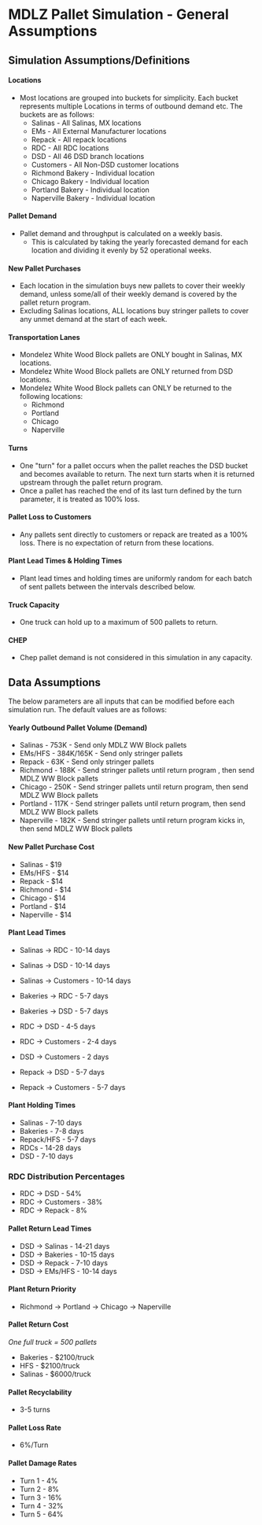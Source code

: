 # MDLZ Pallet Simulation - General Assumptions

## Simulation Assumptions/Definitions

#### Locations
* Most locations are grouped into buckets for simplicity. Each bucket represents multiple Locations in terms of outbound demand etc. The buckets are as follows:
  * Salinas - All Salinas, MX locations
  * EMs - All External Manufacturer locations
  * Repack - All repack locations
  * RDC - All RDC locations
  * DSD - All 46 DSD branch locations
  * Customers - All Non-DSD customer locations
  * Richmond Bakery - Individual location
  * Chicago Bakery - Individual location
  * Portland Bakery - Individual location
  * Naperville Bakery - Individual location
 
#### Pallet Demand
* Pallet demand and throughput is calculated on a weekly basis.
  * This is calculated by taking the yearly forecasted demand for each location and dividing it evenly by 52 operational weeks.

#### New Pallet Purchases
* Each location in the simulation buys new pallets to cover their weekly demand, unless some/all of their weekly demand is covered by the pallet return program.
* Excluding Salinas locations, ALL locations buy stringer pallets to cover any unmet demand at the start of each week.

#### Transportation Lanes
* Mondelez White Wood Block pallets are ONLY bought in Salinas, MX locations.
* Mondelez White Wood Block pallets are ONLY returned from DSD locations.
* Mondelez White Wood Block pallets can ONLY be returned to the following locations:
  * Richmond
  * Portland
  * Chicago
  * Naperville

#### Turns
* One "turn" for a pallet occurs when the pallet reaches the DSD bucket and becomes available to return. The next turn starts when it is returned upstream through the pallet return program.
* Once a pallet has reached the end of its last turn defined by the turn parameter, it is treated as 100% loss.

#### Pallet Loss to Customers
* Any pallets sent directly to customers or repack are treated as a 100% loss. There is no expectation of return from these locations.

#### Plant Lead Times & Holding Times
* Plant lead times and holding times are uniformly random for each batch of sent pallets between the intervals described below. 

#### Truck Capacity
* One truck can hold up to a maximum of 500 pallets to return.

#### CHEP
* Chep pallet demand is not considered in this simulation in any capacity.

## Data Assumptions
The below parameters are all inputs that can be modified before each simulation run. The default values are as follows:

#### Yearly Outbound Pallet Volume (Demand)
* Salinas - 753K - Send only MDLZ WW Block pallets
* EMs/HFS - 384K/165K - Send only stringer pallets
* Repack - 63K - Send only stringer pallets
* Richmond - 188K - Send stringer pallets until return program , then send MDLZ WW Block pallets
* Chicago - 250K - Send stringer pallets until return program, then send MDLZ WW Block pallets
* Portland - 117K - Send stringer pallets until return program, then send MDLZ WW Block pallets
* Naperville - 182K - Send stringer pallets until return program kicks in, then send MDLZ WW Block pallets

#### New Pallet Purchase Cost
* Salinas - $19
* EMs/HFS - $14
* Repack - $14
* Richmond - $14
* Chicago - $14
* Portland - $14
* Naperville - $14

#### Plant Lead Times
* Salinas -> RDC - 10-14 days
* Salinas -> DSD - 10-14 days
* Salinas -> Customers - 10-14 days

* Bakeries -> RDC - 5-7 days
* Bakeries -> DSD - 5-7 days

* RDC -> DSD - 4-5 days
* RDC -> Customers - 2-4 days

* DSD -> Customers - 2 days

* Repack -> DSD - 5-7 days
* Repack -> Customers - 5-7 days

#### Plant Holding Times
* Salinas - 7-10 days
* Bakeries - 7-8 days
* Repack/HFS - 5-7 days
* RDCs - 14-28 days
* DSD - 7-10 days

### RDC Distribution Percentages
* RDC -> DSD - 54%
* RDC -> Customers - 38%
* RDC -> Repack - 8%

#### Pallet Return Lead Times
* DSD -> Salinas - 14-21 days
* DSD -> Bakeries - 10-15 days
* DSD -> Repack - 7-10 days
* DSD -> EMs/HFS - 10-14 days

#### Plant Return Priority
* Richmond -> Portland -> Chicago -> Naperville

#### Pallet Return Cost
*One full truck = 500 pallets*
* Bakeries - $2100/truck
* HFS - $2100/truck
* Salinas - $6000/truck

#### Pallet Recyclability
* 3-5 turns

#### Pallet Loss Rate
* 6%/Turn

#### Pallet Damage Rates
* Turn 1 - 4%
* Turn 2 - 8%
* Turn 3 - 16%
* Turn 4 - 32%
* Turn 5 - 64%




